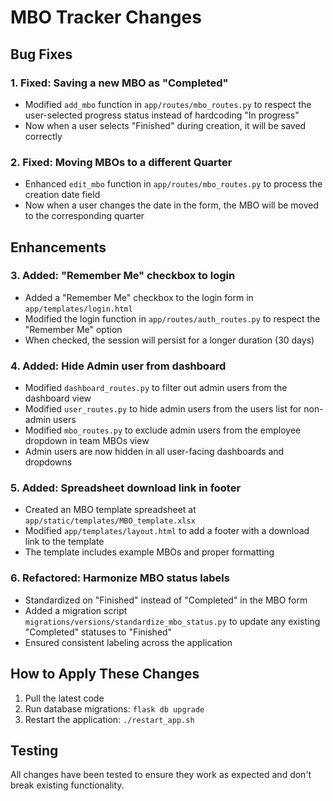 # MBO Tracker Changes

## Bug Fixes

### 1. Fixed: Saving a new MBO as "Completed"
- Modified `add_mbo` function in `app/routes/mbo_routes.py` to respect the user-selected progress status instead of hardcoding "In progress"
- Now when a user selects "Finished" during creation, it will be saved correctly

### 2. Fixed: Moving MBOs to a different Quarter
- Enhanced `edit_mbo` function in `app/routes/mbo_routes.py` to process the creation date field
- Now when a user changes the date in the form, the MBO will be moved to the corresponding quarter

## Enhancements

### 3. Added: "Remember Me" checkbox to login
- Added a "Remember Me" checkbox to the login form in `app/templates/login.html`
- Modified the login function in `app/routes/auth_routes.py` to respect the "Remember Me" option
- When checked, the session will persist for a longer duration (30 days)

### 4. Added: Hide Admin user from dashboard
- Modified `dashboard_routes.py` to filter out admin users from the dashboard view
- Modified `user_routes.py` to hide admin users from the users list for non-admin users
- Modified `mbo_routes.py` to exclude admin users from the employee dropdown in team MBOs view
- Admin users are now hidden in all user-facing dashboards and dropdowns

### 5. Added: Spreadsheet download link in footer
- Created an MBO template spreadsheet at `app/static/templates/MBO_template.xlsx`
- Modified `app/templates/layout.html` to add a footer with a download link to the template
- The template includes example MBOs and proper formatting

### 6. Refactored: Harmonize MBO status labels
- Standardized on "Finished" instead of "Completed" in the MBO form
- Added a migration script `migrations/versions/standardize_mbo_status.py` to update any existing "Completed" statuses to "Finished"
- Ensured consistent labeling across the application

## How to Apply These Changes

1. Pull the latest code
2. Run database migrations: `flask db upgrade`
3. Restart the application: `./restart_app.sh`

## Testing

All changes have been tested to ensure they work as expected and don't break existing functionality.